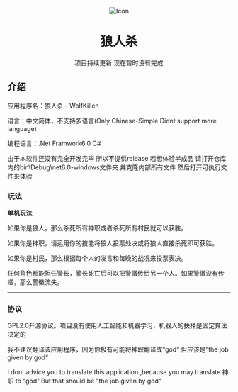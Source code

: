 <div align="center">

![Icon](https://s3.bmp.ovh/imgs/2022/03/eee754ba9e4a0cf6.png)

# 狼人杀
  
项目持续更新 现在暂时没有完成
</div>

## 介绍

应用程序名：狼人杀 - WolfKillen

语言：中文简体，不支持多语言(Only Chinese-Simple.Didnt support more language)

编程语言：.Net Framwork6.0 C#

由于本软件还没有完全开发完毕 所以不提供release 若想体验半成品 请打开仓库内的bin\Debug\net6.0-windows文件夹 并克隆内部所有文件 然后打开可执行文件来体验

### 玩法

**单机玩法**

如果你是狼人，那么杀死所有神职或者杀死所有村民就可以获胜。

如果你是神职，请运用你的技能将狼人投票处决或将狼人直接杀死即可获胜。

如果你是村民，那么根据每个人的发言和每晚的战况来投票表决。

任何角色都能担任警长，警长死亡后可以把警徽传给另一个人。如果警徽没有传递，那么警徽流失。


---

### 协议

GPL2.0开源协议。项目没有使用人工智能和机器学习，机器人的抉择是固定算法决定的

我不建议翻译该应用程序，因为你极有可能将神职翻译成“god“ 但应该是”the job given by god“

I dont advice you to translate this application ,because you may translate 神职 to "god".But that should be ”the job given by god“
